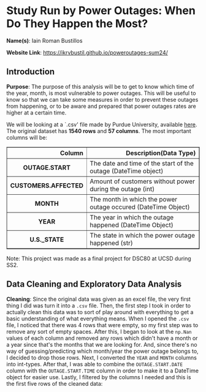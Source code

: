 # Study Run by Power Outages: When Do They Happen the Most?

**Name(s)**: Iain Roman Bustillos

**Website Link**: https://ikrvbustil.github.io/poweroutages-sum24/

## Introduction

**Purpose**: The purpose of this analysis will be to get to know which time of the year, month, is most vulnerable to power outages. This will be useful to know so that we can take some measures in order to prevent these outages from happening, or to be aware and prepared that power outages rates are higher at a certain time.

We will be looking at a `.csv' file made by Purdue University, available [here](https://engineering.purdue.edu/LASCI/research-data/outages/outagerisks). The original dataset has **1540 rows** and **57 columns**. The most important columns will be:
<table border="1" class="dataframe">
  <thead>
    <tr style="text-align: right;">
        <th>Column</th>
      <th>Description(Data Type)</th>
    </tr>
  </thead>
  <tbody>
    <tr>
        <th>OUTAGE.START</th>
        <td>The date and time of the start of the outage (DateTime object)</td>
    </tr>
    <tr>
      <th>CUSTOMERS.AFFECTED</th>
      <td>Amount of customers without power during the outage (int)</td>
    </tr>
    <tr>
      <th>MONTH</th>
      <td>The month in which the power outage occured (DateTime Object)</td>
    </tr>
    <tr>
      <th>YEAR</th>
      <td>The year in which the outage happened (DateTime Object)</td>
    </tr>
    <tr>
      <th>U.S._STATE</th>
      <td>The state in which the power outage happened (str)</td>
    </tr>
  </tbody>
</table>

Note: This project was made as a final project for DSC80 at UCSD during SS2.

## Data Cleaning and Exploratory Data Analysis

**Cleaning**: Since the original data was given as an excel file, the very first thing I did was turn it into a `.csv` file. Then, the first step I took in order to actually clean this data was to sort of play around with everything to get a basic understanding of what everything means. When I opened the `.csv` file, I noticed that there was 4 rows that were empty, so my first step was to remove any sort of empty spaces. After this, I began to look at the `np.Nan` values of each column and removed any rows which didn't have a month or a year since that's the months that we are looking for. And, since there's no way of guessing/predicting which month/year the power outage belongs to, I decided to drop those rows. Next, I converted the `YEAR` and `MONTH` columns into int-types. After that, I was able to combine the `OUTAGE.START.DATE` column with the `OUTAGE.START.TIME` column in order to make it to a DateTime object for easier use. Lastly, I filtered by the columns I needed and this is the first five rows of the cleaned data:
